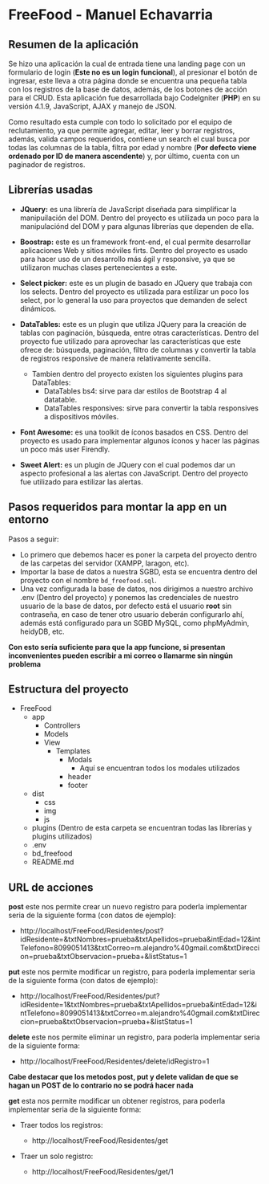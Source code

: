 # FreeFood - Manuel Echavarria 

## Resumen de la aplicación

Se hizo una aplicación la cual de entrada tiene una landing page con un formulario de login (**Este no es un login funcional**), al presionar el botón de ingresar, este lleva a otra página donde se encuentra una pequeña tabla con los registros de la base de datos, además, de los botones de acción para el CRUD. Esta aplicación fue desarrollada bajo CodeIgniter (**PHP**) en su versión 4.1.9, JavaScript, AJAX y manejo de JSON.

Como resultado esta cumple con todo lo solicitado por el equipo de reclutamiento, ya que permite agregar, editar, leer y borrar registros, además, valida campos requeridos, contiene un search el cual busca por todas las columnas de la tabla, filtra por edad y nombre (**Por defecto viene ordenado por ID de manera ascendente**) y, por último, cuenta con un paginador de registros.

## Librerías usadas

- **JQuery:** es una librería de JavaScript diseñada para simplificar la manipuilación del DOM. Dentro del proyecto es utilizada un poco para la manipulaciónd del DOM y para algunas librerías que dependen de ella.

- **Boostrap:** este es un framework front-end, el cual permite desarrollar aplicaciones Web y sitios móviles firts. Dentro del proyecto es usado para hacer uso de un desarrollo más ágil y responsive, ya que se utilizaron muchas clases pertenecientes a este.

- **Select picker:** este es un plugin de basado en JQuery que trabaja con los selects. Dentro del proyecto es utilizada para estilizar un poco los select, por lo general la uso para proyectos que demanden de select dinámicos.

- **DataTables:** este es un plugin que utiliza JQuery para la creación de tablas con paginación, búsqueda, entre otras características. Dentro del proyecto fue utilizado para aprovechar las características que este ofrece de: búsqueda, paginación, filtro de columnas y convertir la tabla de registros responsive de manera relativamente sencilla. 

    - Tambien dentro del proyecto existen los siguientes plugins para DataTables:
        - DataTables bs4: sirve para dar estilos de Bootstrap 4 al datatable. 
        - DataTables responsives: sirve para convertir la tabla responsives a dispositivos móviles.

- **Font Awesome:** es una toolkit de íconos basados en CSS. Dentro del proyecto es usado para implementar algunos íconos y hacer las páginas un poco más user Firendly.

- **Sweet Alert:** es un plugin de JQuery con el cual podemos dar un aspecto profesional a las alertas con JavaScript. Dentro del proyecto fue utilizado para estilizar las alertas.

## Pasos requeridos para montar la app en un entorno

Pasos a seguir:
- Lo primero que debemos hacer es poner la carpeta del proyecto dentro de las carpetas del servidor (XAMPP, laragon, etc).
- Importar la base de datos a nuestra SGBD, esta se encuentra dentro del proyecto con el nombre `bd_freefood.sql`.
- Una vez configurada la base de datos, nos dirigimos a nuestro archivo .env (Dentro del proyecto) y ponemos las credenciales de nuestro usuario de la base de datos, por defecto está el usuario **root** sin contraseña, en caso de tener otro usuario deberán configurarlo ahí, además está configurado para un SGBD MySQL, como phpMyAdmin, heidyDB, etc.

**Con esto sería suficiente para que la app funcione, si presentan inconvenientes pueden escribir a mi correo o llamarme sin ningún problema**

## Estructura del proyecto

- FreeFood
    - app
        - Controllers
        - Models
        - View
            - Templates
                - Modals
                    - Aquí se encuentran todos los modales utilizados
                - header
                - footer
    - dist
        - css
        - img
        - js
    - plugins (Dentro de esta carpeta se encuentran todas las librerías y plugins utilizados)
    - .env 
    - bd_freefood
    - README.md

## URL de acciones

**post** este nos permite crear un nuevo registro para poderla implementar seria de la siguiente forma (con datos de ejemplo):
- http://localhost/FreeFood/Residentes/post?idResidente=&txtNombres=prueba&txtApellidos=prueba&intEdad=12&intTelefono=8099051413&txtCorreo=m.alejandro%40gmail.com&txtDireccion=prueba&txtObservacion=prueba+&listStatus=1 

**put** este nos permite modificar un registro, para poderla implementar seria de la siguiente forma (con datos de ejemplo):
- http://localhost/FreeFood/Residentes/put?idResidente=1&txtNombres=prueba&txtApellidos=prueba&intEdad=12&intTelefono=8099051413&txtCorreo=m.alejandro%40gmail.com&txtDireccion=prueba&txtObservacion=prueba+&listStatus=1 

**delete** este nos permite eliminar un registro, para poderla implementar seria de la siguiente forma:
- http://localhost/FreeFood/Residentes/delete/idRegistro=1

**Cabe destacar que los metodos post, put y delete validan de que se hagan un POST de lo contrario no se podrá hacer nada**

**get** esta nos permite modificar un obtener registros, para poderla implementar seria de la siguiente forma:
- Traer todos los registros: 
    - http://localhost/FreeFood/Residentes/get

- Traer un solo registro:
    - http://localhost/FreeFood/Residentes/get/1